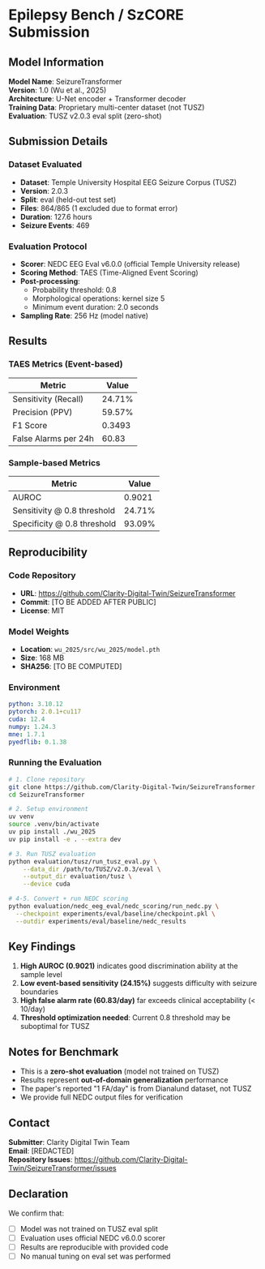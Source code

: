 # Epilepsy Bench / SzCORE Submission

## Model Information

**Model Name**: SeizureTransformer  
**Version**: 1.0 (Wu et al., 2025)  
**Architecture**: U-Net encoder + Transformer decoder  
**Training Data**: Proprietary multi-center dataset (not TUSZ)  
**Evaluation**: TUSZ v2.0.3 eval split (zero-shot)  

## Submission Details

### Dataset Evaluated
- **Dataset**: Temple University Hospital EEG Seizure Corpus (TUSZ)
- **Version**: 2.0.3
- **Split**: eval (held-out test set)
- **Files**: 864/865 (1 excluded due to format error)
- **Duration**: 127.6 hours
- **Seizure Events**: 469

### Evaluation Protocol
- **Scorer**: NEDC EEG Eval v6.0.0 (official Temple University release)
- **Scoring Method**: TAES (Time-Aligned Event Scoring)
- **Post-processing**:
  - Probability threshold: 0.8
  - Morphological operations: kernel size 5
  - Minimum event duration: 2.0 seconds
- **Sampling Rate**: 256 Hz (model native)

## Results

### TAES Metrics (Event-based)
| Metric | Value |
|--------|-------|
| Sensitivity (Recall) | 24.71% |
| Precision (PPV) | 59.57% |
| F1 Score | 0.3493 |
| False Alarms per 24h | 60.83 |

### Sample-based Metrics
| Metric | Value |
|--------|-------|
| AUROC | 0.9021 |
| Sensitivity @ 0.8 threshold | 24.71% |
| Specificity @ 0.8 threshold | 93.09% |

## Reproducibility

### Code Repository
- **URL**: https://github.com/Clarity-Digital-Twin/SeizureTransformer
- **Commit**: [TO BE ADDED AFTER PUBLIC]
- **License**: MIT

### Model Weights
- **Location**: `wu_2025/src/wu_2025/model.pth`
- **Size**: 168 MB
- **SHA256**: [TO BE COMPUTED]

### Environment
```yaml
python: 3.10.12
pytorch: 2.0.1+cu117
cuda: 12.4
numpy: 1.24.3
mne: 1.7.1
pyedflib: 0.1.38
```

### Running the Evaluation
```bash
# 1. Clone repository
git clone https://github.com/Clarity-Digital-Twin/SeizureTransformer
cd SeizureTransformer

# 2. Setup environment
uv venv
source .venv/bin/activate
uv pip install ./wu_2025
uv pip install -e . --extra dev

# 3. Run TUSZ evaluation
python evaluation/tusz/run_tusz_eval.py \
    --data_dir /path/to/TUSZ/v2.0.3/eval \
    --output_dir evaluation/tusz \
    --device cuda

# 4-5. Convert + run NEDC scoring
python evaluation/nedc_eeg_eval/nedc_scoring/run_nedc.py \
  --checkpoint experiments/eval/baseline/checkpoint.pkl \
  --outdir experiments/eval/baseline/nedc_results
```

## Key Findings

1. **High AUROC (0.9021)** indicates good discrimination ability at the sample level
2. **Low event-based sensitivity (24.15%)** suggests difficulty with seizure boundaries
3. **High false alarm rate (60.83/day)** far exceeds clinical acceptability (< 10/day)
4. **Threshold optimization needed**: Current 0.8 threshold may be suboptimal for TUSZ

## Notes for Benchmark

- This is a **zero-shot evaluation** (model not trained on TUSZ)
- Results represent **out-of-domain generalization** performance
- The paper's reported "1 FA/day" is from Dianalund dataset, not TUSZ
- We provide full NEDC output files for verification

## Contact

**Submitter**: Clarity Digital Twin Team  
**Email**: [REDACTED]  
**Repository Issues**: https://github.com/Clarity-Digital-Twin/SeizureTransformer/issues

## Declaration

We confirm that:
- [ ] Model was not trained on TUSZ eval split
- [ ] Evaluation uses official NEDC v6.0.0 scorer
- [ ] Results are reproducible with provided code
- [ ] No manual tuning on eval set was performed
